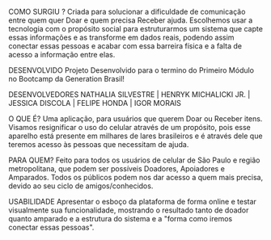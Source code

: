 COMO SURGIU ?
Criada para solucionar a dificuldade de comunicação entre quem quer Doar e quem precisa Receber ajuda. Escolhemos usar a tecnologia com o propósito social para estruturarmos um sistema que capte essas informações e as transforme em dados reais, podendo assim conectar essas pessoas e acabar com essa barreira física e a falta de acesso a informação entre elas.

DESENVOLVIDO
Projeto Desenvolvido para o termino do Primeiro Módulo no Bootcamp da Generation Brasil!

DESENVOLVEDORES
NATHALIA SILVESTRE | HENRYK MICHALICKI JR. | JESSICA DISCOLA | FELIPE HONDA | IGOR MORAIS

O QUE É?
Uma aplicação, para usuários que querem Doar ou Receber itens. Visamos resignificar o uso do celular através de um propósito, pois esse aparelho está presente em milhares de lares brasileiros e é através dele que teremos acesso às pessoas que necessitam de ajuda.

PARA QUEM?
Feito para todos os usuários de celular de São Paulo e região metropolitana, que podem ser possíveis Doadores, Apoiadores e Amparados. Todos os públicos podem nos dar acesso a quem mais precisa, devido ao seu ciclo de amigos/conhecidos.

USABILIDADE
Apresentar o esboço da plataforma de forma online e testar visualmente sua funcionalidade, mostrando o resultado tanto de doador quanto amparado e a estrutura do sistema e a "forma como iremos conectar essas pessoas".
